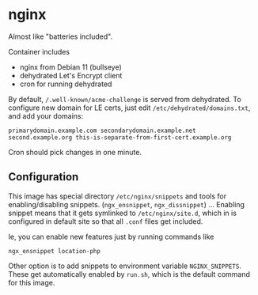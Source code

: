 # nginx

Almost like "batteries included".

Container includes

 - nginx from Debian 11 (bullseye)
 - dehydrated Let's Encrypt client
 - cron for running dehydrated

By default, `/.well-known/acme-challenge` is served from dehydrated. To configure new domain for LE certs, just edit `/etc/dehydrated/domains.txt`, and add your domains:

    primarydomain.example.com secondarydomain.example.net
    second.example.org this-is-separate-from-first-cert.example.org

Cron should pick changes in one minute.

## Configuration

This image has special directory `/etc/nginx/snippets` and tools for enabling/disabling snippets. (`ngx_ensnippet`, `ngx_dissnippet`) ... Enabling snippet means that it gets symlinked to `/etc/nginx/site.d`, which in is configured in default site so that all `.conf` files get included.

Ie, you can enable new features just by running commands like

    ngx_ensnippet location-php

Other option is to add snippets to environment variable `NGINX_SNIPPETS`. These get automatically enabled by `run.sh`, which is the default command for this image.
